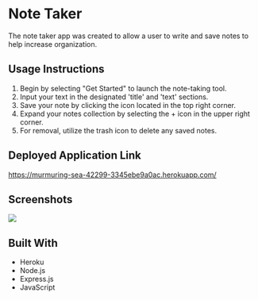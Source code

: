 # Note Taker
The note taker app was created to allow a user to write and save notes to help increase organization.

## Usage Instructions
1. Begin by selecting "Get Started" to launch the note-taking tool.
2. Input your text in the designated 'title' and 'text' sections.
3. Save your note by clicking the icon located in the top right corner.
4. Expand your notes collection by selecting the + icon in the upper right corner.
5. For removal, utilize the trash icon to delete any saved notes.

## Deployed Application Link
https://murmuring-sea-42299-3345ebe9a0ac.herokuapp.com/

## Screenshots
![](./Screenshots/Screenshot%202023-12-14%20at%208.32.27 PM.png)

## Built With
- Heroku
- Node.js
- Express.js
- JavaScript
